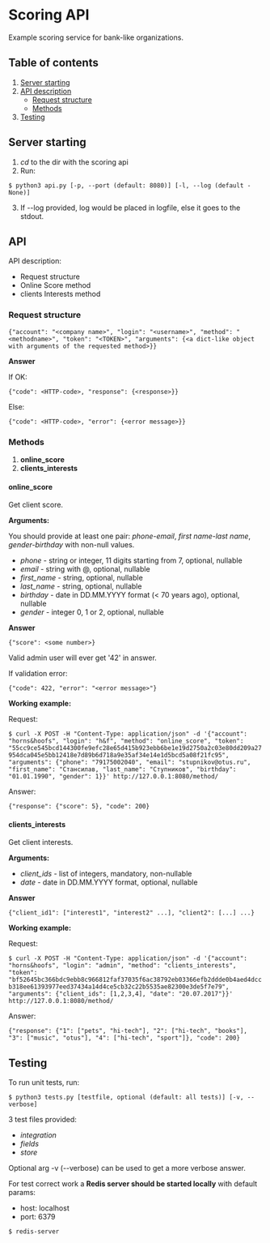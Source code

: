 # Scoring API

Example scoring service for bank-like organizations.


## Table of contents
1. [Server starting](#server-starting)
2. [API description](#api)
    * [Request structure](#request-structure)
    * [Methods](#methods)
3. [Testing](#testing)


## Server starting

1. *cd* to the dir with the scoring api
2. Run:

`$ python3 api.py [-p, --port (default: 8080)] [-l, --log (default - None)]`

3. If --log provided, log would be placed in logfile, else it goes to the stdout.


## API

API description:

* Request structure
* Online Score method
* clients Interests method


### Request structure

` {"account": "<company name>", "login": "<username>", "method": "<methodname>", "token": "<TOKEN>", "arguments": {<a dict-like object with arguments of the requested method>}} `

**Answer**

If OK:

`{"code": <HTTP-code>, "response": {<response>}}`

Else:

`{"code": <HTTP-code>, "error": {<error message>}}`

### Methods

1. **online_score**
2. **clients_interests**

#### online_score

Get client score.

**Arguments:**

You should provide at least one pair: *phone-email*, *first name-last name*, *gender-birthday* with non-null values.

* *phone* - string or integer, 11 digits starting from 7, optional, nullable
* *email* - string with @, optional, nullable
* *first_name* - string, optional, nullable
* *last_name* - string, optional, nullable
* *birthday* - date in DD.MM.YYYY format (< 70 years ago), optional, nullable
* *gender* - integer 0, 1 or 2, optional, nullable

**Answer**

`{"score": <some number>}`

Valid admin user will ever get '42' in answer.

If validation error:

`{"code": 422, "error": "<error message>"}`

**Working example:**

Request:

` $ curl -X POST -H "Content-Type: application/json" -d '{"account": "horns&hoofs", "login": "h&f", "method": "online_score", "token": "55cc9ce545bcd144300fe9efc28e65d415b923ebb6be1e19d2750a2c03e80dd209a27954dca045e5bb12418e7d89b6d718a9e35af34e14e1d5bcd5a08f21fc95", "arguments": {"phone": "79175002040", "email": "stupnikov@otus.ru", "first_name": "Стансилав, "last_name": "Ступников", "birthday": "01.01.1990", "gender": 1}}' http://127.0.0.1:8080/method/ `

Answer:

`{"response": {"score": 5}, "code": 200}`

#### clients_interests

Get client interests.

**Arguments:**

* *client_ids* - list of integers, mandatory, non-nullable
* *date* - date in DD.MM.YYYY format, optional, nullable

**Answer**

`{"client_id1": ["interest1", "interest2" ...], "client2": [...] ...}`

**Working example:**

Request:

`$ curl -X POST -H "Content-Type: application/json" -d '{"account": "horns&hoofs", "login": "admin", "method": "clients_interests", "token": "bf52645bc366bdc9ebb8c966812faf37035f6ac38792eb03366efb2ddde0b4aed4dccb318ee61393977eed37434a14d4ce5cb32c22b5535ae82300e3de5f7e79", "arguments": {"client_ids": [1,2,3,4], "date": "20.07.2017"}}' http://127.0.0.1:8080/method/`

Answer:

`{"response": {"1": ["pets", "hi-tech"], "2": ["hi-tech", "books"], "3": ["music", "otus"], "4": ["hi-tech", "sport"]}, "code": 200}`


## Testing

To run unit tests, run:

`$ python3 tests.py [testfile, optional (default: all tests)] [-v, --verbose]`

3 test files provided:

* *integration*
* *fields*
* *store*

Optional arg -v (--verbose) can be used to get a more verbose answer.

For test correct work a **Redis server should be started locally** with default params:

* host: localhost
* port: 6379

`$ redis-server`